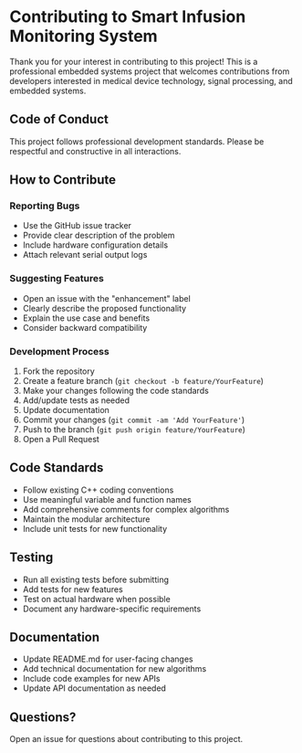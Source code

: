 # Contributing to Smart Infusion Monitoring System

Thank you for your interest in contributing to this project! This is a professional embedded systems project that welcomes contributions from developers interested in medical device technology, signal processing, and embedded systems.

## Code of Conduct

This project follows professional development standards. Please be respectful and constructive in all interactions.

## How to Contribute

### Reporting Bugs

- Use the GitHub issue tracker
- Provide clear description of the problem
- Include hardware configuration details
- Attach relevant serial output logs

### Suggesting Features

- Open an issue with the "enhancement" label
- Clearly describe the proposed functionality
- Explain the use case and benefits
- Consider backward compatibility

### Development Process

1. Fork the repository
2. Create a feature branch (`git checkout -b feature/YourFeature`)
3. Make your changes following the code standards
4. Add/update tests as needed
5. Update documentation
6. Commit your changes (`git commit -am 'Add YourFeature'`)
7. Push to the branch (`git push origin feature/YourFeature`)
8. Open a Pull Request

## Code Standards

- Follow existing C++ coding conventions
- Use meaningful variable and function names
- Add comprehensive comments for complex algorithms
- Maintain the modular architecture
- Include unit tests for new functionality

## Testing

- Run all existing tests before submitting
- Add tests for new features
- Test on actual hardware when possible
- Document any hardware-specific requirements

## Documentation

- Update README.md for user-facing changes
- Add technical documentation for new algorithms
- Include code examples for new APIs
- Update API documentation as needed

## Questions?

Open an issue for questions about contributing to this project.